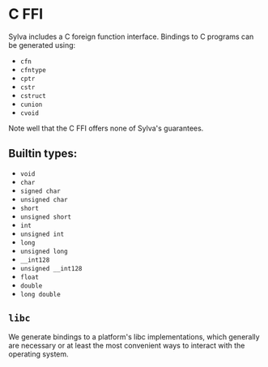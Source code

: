 # C FFI

Sylva includes a C foreign function interface. Bindings to C programs can be
generated using:

* `cfn`
* `cfntype`
* `cptr`
* `cstr`
* `cstruct`
* `cunion`
* `cvoid`

Note well that the C FFI offers none of Sylva's guarantees.

## Builtin types:

- `void`
- `char`
- `signed char`
- `unsigned char`
- `short`
- `unsigned short`
- `int`
- `unsigned int`
- `long`
- `unsigned long`
- `__int128`
- `unsigned __int128`
- `float`
- `double`
- `long double`

## `libc`

We generate bindings to a platform's libc implementations, which generally are
necessary or at least the most convenient ways to interact with the operating
system.
